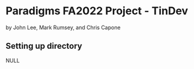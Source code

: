 # Paradigms FA2022 Project - TinDev
by John Lee, Mark Rumsey, and Chris Capone

## Setting up directory
NULL